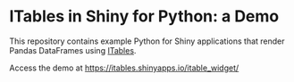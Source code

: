 # ITables in Shiny for Python: a Demo

This repository contains example Python for Shiny applications that render
Pandas DataFrames using [ITables](https://mwouts.github.io/itables).

Access the demo at https://itables.shinyapps.io/itable_widget/


